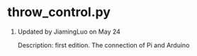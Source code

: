 # throw_control.py 

1. Updated by JiamingLuo on May 24 

    Description: first edition. The connection of Pi and Arduino
    